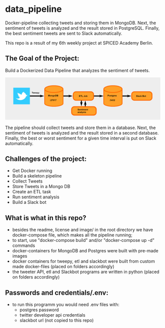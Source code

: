# data_pipeline
Docker-pipeline collecting tweets and storing them in MongoDB. Next, the sentiment of tweets is analyzed and the result stored in PostgreSQL. Finally, the best sentiment tweets are sent to Slack automatically.

This repo is a result of my 6th weekly project at SPICED Academy Berlin.

## The Goal of the Project:
Build a Dockerized Data Pipeline that analyzes the sentiment of tweets.

![Pipeline schema (c) SPICED Academy](https://github.com/asyaparfenova/data_pipeline/blob/main/images/pipeline.png?raw=true)

The pipeline should collect tweets and store them in a database. Next, the sentiment of tweets is analyzed and the result stored in a second database. Finally, the best or worst sentiment for a given time interval is put on Slack automatically.

## Challenges of the project:
- Get Docker running
- Build a skeleton pipeline
- Collect Tweets
- Store Tweets in a Mongo DB
- Create an ETL task
- Run sentiment analysis
- Build a Slack bot

## What is what in this repo?
- besides the readme, license and image/ in the root directory we have docker-compose file, which makes all the pipeline running;
- to start, use "docker-compose build" and/or "docker-compose up -d" commands
- docker-containers for MongoDB and Postgres were built with pre-made images
- docker containers for tweepy, etl and slackbot were built from custom made docker-files (placed on folders accordingly)
- the tweeter API, etl and Slackbot programs are written in python (placed on folders accordingly)

## Passwords and credentials/.env:
- to run this programm you would need .env files with:
  - postgres password
  - twitter developer api credentials
  - slackbot url
(not copied to this repo)
  
